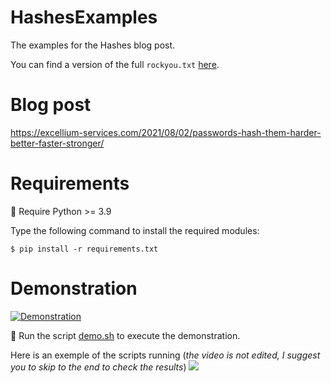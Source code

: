 # HashesExamples

The examples for the Hashes blog post.

You can find a version of the full `rockyou.txt` [here](https://github.com/brannondorsey/naive-hashcat/releases/download/data/rockyou.txt).

# Blog post

https://excellium-services.com/2021/08/02/passwords-hash-them-harder-better-faster-stronger/

# Requirements

:triangular_flag_on_post: Require Python >= 3.9

Type the following command to install the required modules:

```shell
$ pip install -r requirements.txt
```

# Demonstration

[![Demonstration](https://github.com/ExcelliumSA/HashsExamples/actions/workflows/demo.yml/badge.svg?branch=main)](https://github.com/ExcelliumSA/HashsExamples/actions/workflows/demo.yml)

:dash: Run the script [demo.sh](demo.sh) to execute the demonstration.

Here is an exemple of the scripts running (*the video is not edited, I suggest you to skip to the end to check the results*) <a href="https://asciinema.org/a/2y6fTRUNJEZxUY4cQbNvkdHqT"><img src="https://asciinema.org/a/2y6fTRUNJEZxUY4cQbNvkdHqT.png"/></a>
